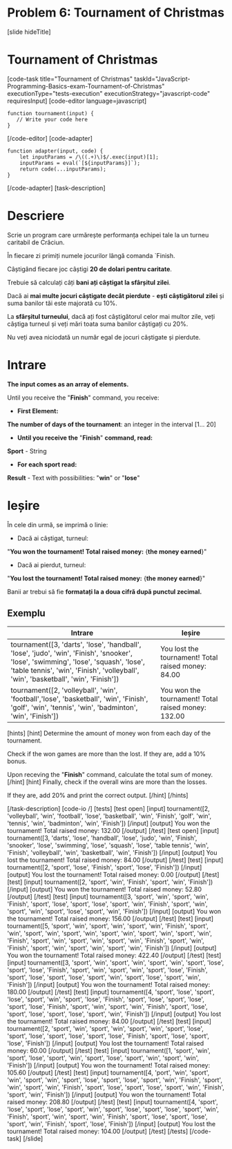 # Problem 6: Tournament of Christmas 
[slide hideTitle]
# Tournament of Christmas 

[code-task title="Tournament of Christmas" taskId="JavaScript-Programming-Basics-exam-Tournament-of-Christmas" executionType="tests-execution" executionStrategy="javascript-code" requiresInput]
[code-editor language=javascript]
```
function tournament(input) {
   // Write your code here
}
```
[/code-editor]
[code-adapter]
```
function adapter(input, code) {
    let inputParams = /\((.+)\)$/.exec(input)[1];
    inputParams = eval(`[${inputParams}]`);
    return code(...inputParams);
}
```
[/code-adapter]
[task-description]
# Descriere
Scrie un program care urmărește performanța echipei tale la un turneu caritabil de Crăciun.

În fiecare zi primiți numele jocurilor lângă comanda `Finish.

Câștigând fiecare joc câștigi **20 de dolari pentru caritate**.

Trebuie să calculați câți **bani ați câștigat la sfârșitul zilei**.

Dacă ai **mai multe jocuri câștigate decât pierdute** - **ești câștigătorul zilei** și suma banilor tăi este majorată cu 10%.

La **sfârșitul turneului**, dacă ați fost câștigătorul celor mai multor zile, veți câștiga turneul și veți mări toata suma banilor câștigați cu 20%.

Nu veți avea niciodată un număr egal de jocuri câștigate și pierdute.


# Intrare

**The input comes as an array of elements.** 

Until you receive the "**Finish**" command, you receive:

- **First Element:**

**The number of days of the tournament**: an integer in the interval \[1… 20\]

- **Until you receive the** "**Finish**" **command, read:**

**Sport** - String

- **For each sport read:**

**Result** - Text with possibilities:  "**win**" or "**lose**"


# Ieșire

În cele din urmă, se imprimă o linie:

- Dacă ai câștigat, turneul:

"**You won the tournament! Total raised money:** \{**the money earned**\}"

- Dacă ai pierdut, turneul:

"**You lost the tournament! Total raised money:** \{**the money earned**\}"

Banii ar trebui să fie **formatați la a doua cifră după punctul zecimal.**

## Exemplu

| **Intrare**|**Ieșire**|
| --- | --- |
|tournament([3, 'darts', 'lose', 'handball', 'lose', 'judo', 'win', 'Finish', 'snooker', 'lose', 'swimming', 'lose', 'squash', 'lose', 'table tennis', 'win', 'Finish', 'volleyball', 'win', 'basketball', 'win', 'Finish']) | You lost the tournament! Total raised money: 84.00 |
|tournament([2, 'volleyball', 'win', 'football','lose', 'basketball', 'win', 'Finish', 'golf', 'win', 'tennis', 'win', 'badminton', 'win', 'Finish']) | You won the tournament! Total raised money: 132.00 |

[hints]
[hint]
Determine the amount of money won from each day of the tournament. 

Check if the won games are more than the lost. If they are, add a 10% bonus.

Upon receving the "**Finish**" command, calculate the total sum of money.
[/hint]
[hint]
Finally, check if the overall wins are more than the losses. 

If they are, add 20% and print the correct output.
[/hint]
[/hints]
 
[/task-description]
[code-io /]
[tests]
[test open]
[input]
tournament([2, 'volleyball', 'win', 'football', 'lose', 'basketball', 'win', 'Finish', 'golf', 'win', 'tennis', 'win', 'badminton', 'win', 'Finish'])
[/input]
[output]
You won the tournament! Total raised money: 132.00
[/output]
[/test]
[test open]
[input]
tournament([3, 'darts', 'lose', 'handball', 'lose', 'judo', 'win', 'Finish', 'snooker', 'lose', 'swimming', 'lose', 'squash', 'lose', 'table tennis', 'win', 'Finish', 'volleyball', 'win', 'basketball', 'win', 'Finish'])
[/input]
[output]
You lost the tournament! Total raised money: 84.00
[/output]
[/test]
[test]
[input]
tournament([2, 'sport', 'lose', 'Finish', 'sport', 'lose', 'Finish'])
[/input]
[output]
You lost the tournament! Total raised money: 0.00
[/output]
[/test]
[test]
[input]
tournament([2, 'sport', 'win', 'Finish', 'sport', 'win', 'Finish'])
[/input]
[output]
You won the tournament! Total raised money: 52.80
[/output]
[/test]
[test]
[input]
tournament([3, 'sport', 'win', 'sport', 'win', 'Finish', 'sport', 'lose', 'sport', 'lose', 'sport', 'win', 'Finish', 'sport', 'win', 'sport', 'win', 'sport', 'lose', 'sport', 'win', 'Finish'])
[/input]
[output]
You won the tournament! Total raised money: 156.00
[/output]
[/test]
[test]
[input]
tournament([5, 'sport', 'win', 'sport', 'win', 'sport', 'win', 'Finish', 'sport', 'win', 'sport', 'win', 'sport', 'win', 'sport', 'win', 'sport', 'win', 'sport', 'win', 'Finish', 'sport', 'win', 'sport', 'win', 'sport', 'win', 'Finish', 'sport', 'win', 'Finish', 'sport', 'win', 'sport', 'win', 'sport', 'win', 'Finish'])
[/input]
[output]
You won the tournament! Total raised money: 422.40
[/output]
[/test]
[test]
[input]
tournament([3, 'sport', 'win', 'sport', 'win', 'sport', 'win', 'sport', 'lose', 'sport', 'lose', 'Finish', 'sport', 'win', 'sport', 'win', 'sport', 'lose', 'Finish', 'sport', 'lose', 'sport', 'lose', 'sport', 'win', 'sport', 'lose', 'sport', 'win', 'Finish'])
[/input]
[output]
You won the tournament! Total raised money: 180.00
[/output]
[/test]
[test]
[input]
tournament([4, 'sport', 'lose', 'sport', 'lose', 'sport', 'win', 'sport', 'lose', 'Finish', 'sport', 'lose', 'sport', 'lose', 'sport', 'lose', 'Finish', 'sport', 'win', 'sport', 'win', 'Finish', 'sport', 'lose', 'sport', 'lose', 'sport', 'lose', 'sport', 'win', 'Finish'])
[/input]
[output]
You lost the tournament! Total raised money: 84.00
[/output]
[/test]
[test]
[input]
tournament([2, 'sport', 'win', 'sport', 'win', 'sport', 'win', 'sport', 'lose', 'sport', 'lose', 'sport', 'lose', 'sport', 'lose', 'Finish', 'sport', 'lose', 'sport', 'lose', 'Finish'])
[/input]
[output]
You lost the tournament! Total raised money: 60.00
[/output]
[/test]
[test]
[input]
tournament([1, 'sport', 'win', 'sport', 'lose', 'sport', 'win', 'sport', 'lose', 'sport', 'win', 'sport', 'win', 'Finish'])
[/input]
[output]
You won the tournament! Total raised money: 105.60
[/output]
[/test]
[test]
[input]
tournament([4, 'port', 'win', 'sport', 'win', 'sport', 'win', 'sport', 'lose', 'sport', 'lose', 'sport', 'win', 'Finish', 'sport', 'win', 'sport', 'win', 'Finish', 'sport', 'lose', 'sport', 'lose', 'sport', 'win', 'Finish', 'sport', 'win', 'Finish'])
[/input]
[output]
You won the tournament! Total raised money: 208.80
[/output]
[/test]
[test]
[input]
tournament([4, 'sport', 'lose', 'sport', 'lose', 'sport', 'win', 'sport', 'lose', 'sport', 'lose', 'sport', 'win', 'Finish', 'sport', 'win', 'sport', 'win', 'Finish', 'sport', 'lose', 'sport', 'lose', 'sport', 'win', 'Finish', 'sport', 'lose', 'Finish'])
[/input]
[output]
You lost the tournament! Total raised money: 104.00
[/output]
[/test]
[/tests]
[/code-task]
[/slide]
